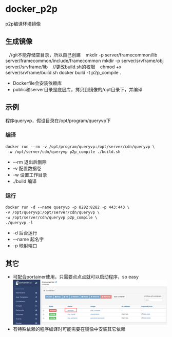 # docker_p2p
p2p编译环境镜像

## 生成镜像
    //git不能存储空目录，所以自己创建
    mkdir -p server/framecommon/lib server/framecommon/include/framecommon
    mkdir -p server/srvframe/obj server//srvframe/lib
    //更改build.sh的权限
    chmod +x server/srvframe/build.sh
    docker build -t p2p_compile .

- Dockerfile会安装依赖库
- public和server目录是底层库，拷贝到镜像的/opt目录下，并编译

## 示例
程序queryvp，假设目录在/opt/program/queryvp下
### 编译
    docker run --rm -v /opt/program/queryvp:/opt/server/cdn/queryvp \
     -w /opt/server/cdn/queryvp p2p_compile ./build.sh

- --rm 退出后删除
- -v 配置数据卷
- -w 设置工作目录
- ./build 编译

### 运行
    docker run -d --name queryvp -p 8282:8282 -p 443:443 \
    -v /opt/queryvp:/opt/server/cdn/queryvp \
    -w /opt/server/cdn/queryvp p2p_compile \
    ./queryvp -l

- -d 后台运行
- --name 起名字
- -p 映射端口

## 其它
- 可配合portainer使用，只需要点点点就可以启动程序，so easy
![image](https://raw.githubusercontent.com/512444693/docker_p2p/master/images/1.jpg)
- 有特殊依赖的程序编译时可能需要在镜像中安装其它依赖
